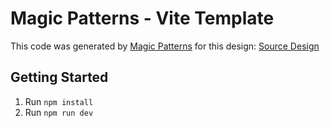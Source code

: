 # Magic Patterns - Vite Template

This code was generated by [Magic Patterns](https://magicpatterns.com) for this design: [Source Design](https://www.magicpatterns.com/c/pcsklaunuitbwtuz5c1hpu)

## Getting Started

1. Run `npm install`
2. Run `npm run dev`

